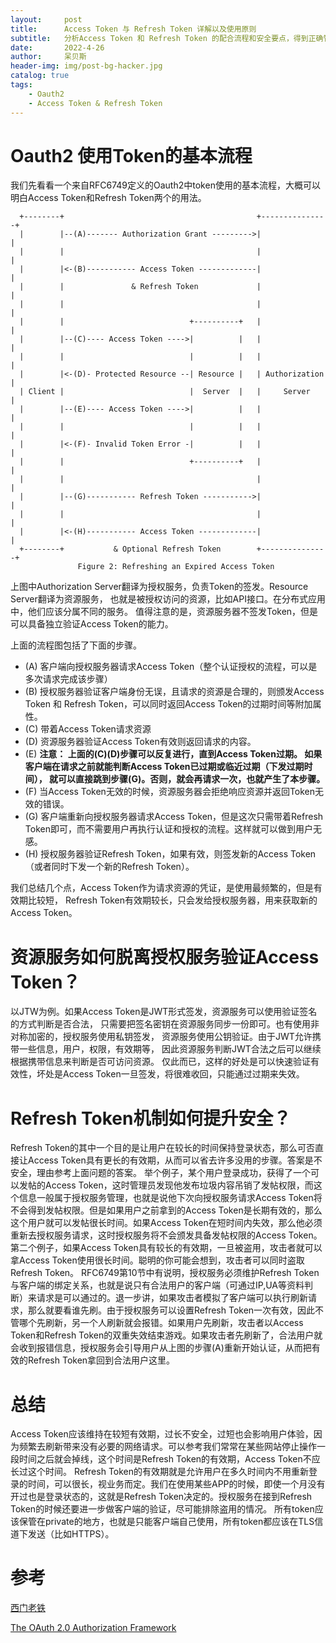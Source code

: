 ```yaml
---
layout:     post
title:      Access Token 与 Refresh Token 详解以及使用原则
subtitle:   分析Access Token 和 Refresh Token 的配合流程和安全要点，得到正确管理和使用Access Token 和 Refresh Token的方法和原则。
date:       2022-4-26
author:     呆贝斯
header-img: img/post-bg-hacker.jpg
catalog: true
tags:
    - Oauth2
    - Access Token & Refresh Token
---
```

# Oauth2 使用Token的基本流程
我们先看看一个来自RFC6749定义的Oauth2中token使用的基本流程，大概可以明白Access Token和Refresh Token两个的用法。
```
  +--------+                                           +---------------+
  |        |--(A)------- Authorization Grant --------->|               |
  |        |                                           |               |
  |        |<-(B)----------- Access Token -------------|               |
  |        |               & Refresh Token             |               |
  |        |                                           |               |
  |        |                            +----------+   |               |
  |        |--(C)---- Access Token ---->|          |   |               |
  |        |                            |          |   |               |
  |        |<-(D)- Protected Resource --| Resource |   | Authorization |
  | Client |                            |  Server  |   |     Server    |
  |        |--(E)---- Access Token ---->|          |   |               |
  |        |                            |          |   |               |
  |        |<-(F)- Invalid Token Error -|          |   |               |
  |        |                            +----------+   |               |
  |        |                                           |               |
  |        |--(G)----------- Refresh Token ----------->|               |
  |        |                                           |               |
  |        |<-(H)----------- Access Token -------------|               |
  +--------+           & Optional Refresh Token        +---------------+
               Figure 2: Refreshing an Expired Access Token

```
上图中Authorization Server翻译为授权服务，负责Token的签发。Resource Server翻译为资源服务，
也就是被授权访问的资源，比如API接口。在分布式应用中，他们应该分属不同的服务。
值得注意的是，资源服务器不签发Token，但是可以具备独立验证Access Token的能力。

上面的流程图包括了下面的步骤。

+ (A) 客户端向授权服务器请求Access Token（整个认证授权的流程，可以是多次请求完成该步骤）
+ (B) 授权服务器验证客户端身份无误，且请求的资源是合理的，则颁发Access Token 和 Refresh Token，可以同时返回Access Token的过期时间等附加属性。
+ (C) 带着Access Token请求资源
+ (D) 资源服务器验证Access Token有效则返回请求的内容。
+ (E) **注意： 上面的(C)(D)步骤可以反复进行，直到Access Token过期。 如果客户端在请求之前就能判断Access Token已过期或临近过期（下发过期时间），
就可以直接跳到步骤(G)。否则，就会再请求一次，也就产生了本步骤。**
+ (F) 当Access Token无效的时候，资源服务器会拒绝响应资源并返回Token无效的错误。
+ (G) 客户端重新向授权服务器请求Access Token，但是这次只需带着Refresh Token即可，而不需要用户再执行认证和授权的流程。这样就可以做到用户无感。
+ (H) 授权服务器验证Refresh Token，如果有效，则签发新的Access Token（或者同时下发一个新的Refresh Token）。

我们总结几个点，Access Token作为请求资源的凭证，是使用最频繁的，但是有效期比较短，
Refresh Token有效期较长，只会发给授权服务器，用来获取新的Access Token。
# 资源服务如何脱离授权服务验证Access Token？
以JTW为例。如果Access Token是JWT形式签发，资源服务可以使用验证签名的方式判断是否合法，
只需要把签名密钥在资源服务同步一份即可。也有使用非对称加密的，授权服务使用私钥签发，
资源服务使用公钥验证。由于JWT允许携带一些信息，用户，权限，有效期等，
因此资源服务判断JWT合法之后可以继续根据携带信息来判断是否可访问资源。
仅此而已，这样的好处是可以快速验证有效性，坏处是Access Token一旦签发，将很难收回，只能通过过期来失效。
# Refresh Token机制如何提升安全？
Refresh Token的其中一个目的是让用户在较长的时间保持登录状态，那么可否直接让Access Token具有更长的有效期，从而可以省去许多没用的步骤。答案是不安全，理由参考上面问题的答案。
举个例子，某个用户登录成功，获得了一个可以发帖的Access Token，这时管理员发现他发布垃圾内容吊销了发帖权限，而这个信息一般属于授权服务管理，也就是说他下次向授权服务请求Access Token将不会得到发帖权限。但是如果用户之前拿到的Access Token是长期有效的，那么这个用户就可以发帖很长时间。如果Access Token在短时间内失效，那么他必须重新去授权服务请求，这时授权服务将不会颁发具备发帖权限的Access Token。
第二个例子，如果Access Token具有较长的有效期，一旦被盗用，攻击者就可以拿Access Token使用很长时间。聪明的你可能会想到，攻击者可以同时盗取Refresh Token。
RFC6749第10节中有说明，授权服务必须维护Refresh Token与客户端的绑定关系，也就是说只有合法用户的客户端（可通过IP,UA等资料判断）来请求是可以通过的。退一步讲，如果攻击者模拟了客户端可以执行刷新请求，那么就要看谁先刷。由于授权服务可以设置Refresh Token一次有效，因此不管哪个先刷新，另一个人刷新就会报错。如果用户先刷新，攻击者以Access Token和Refresh Token的双重失效结束游戏。如果攻击者先刷新了，合法用户就会收到报错信息，授权服务会引导用户从上图的步骤(A)重新开始认证，从而把有效的Refresh Token拿回到合法用户这里。
# 总结
Access Token应该维持在较短有效期，过长不安全，过短也会影响用户体验，因为频繁去刷新带来没有必要的网络请求。可以参考我们常常在某些网站停止操作一段时间之后就会掉线，这个时间是Refresh Token的有效期，Access Token不应长过这个时间。
Refresh Token的有效期就是允许用户在多久时间内不用重新登录的时间，可以很长，视业务而定。我们在使用某些APP的时候，即使一个月没有开过也是登录状态的，这就是Refresh Token决定的。授权服务在接到Refresh Token的时候还要进一步做客户端的验证，尽可能排除盗用的情况。
所有token应该保管在private的地方，也就是只能客户端自己使用，所有token都应该在TLS信道下发送（比如HTTPS）。
# 参考
[西门老铁](https://juejin.cn/post/6859572307505971213)

[The OAuth 2.0 Authorization Framework](http://www.rfcreader.com/#rfc6749_line2308)


